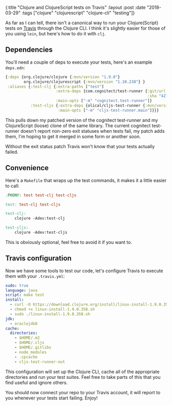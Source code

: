 {:title  "Clojure and ClojureScript tests on Travis"
 :layout :post
 :date   "2018-03-29"
 :tags   ["clojure" "clojurescript" "clojure-cli" "testing"]}

As far as I can tell, there isn't a canonical way to run your Clojure(Script) tests on [Travis][] through the Clojure CLI. I think it's slightly easier for those of you using `lein`, but here's how to do it with `clj`.

## Dependencies

You'll need a couple of deps to execute your tests, here's an example `deps.edn`:

```clojure
{:deps {org.clojure/clojure {:mvn/version "1.9.0"}
        org.clojure/clojurescript {:mvn/version "1.10.238"} }
 :aliases {:test-clj {:extra-paths ["test"]
                      :extra-deps {com.cognitect/test-runner {:git/url "https://github.com/Olical/test-runner.git"
                                                              :sha "427a16c634201492984d2161d305baa09ab864cd"}}
                      :main-opts ["-m" "cognitect.test-runner"]}
           :test-cljs {:extra-deps {olical/cljs-test-runner {:mvn/version "0.1.1"}}
                       :main-opts ["-m" "cljs-test-runner.main"]}}}
```

This pulls down my patched version of the cognitect test-runner and my ClojureScript (loose) clone of the same library. The current cognitect test-runner doesn't report non-zero exit statuses when tests fail, my patch adds them, I'm hoping to get it merged in some form or another soon.

Without the exit status patch Travis won't know that your tests actually failed.

## Convenience

Here's a `Makefile` that wraps up the test commands, it makes it a little easier to call:

```Makefile
.PHONY: test test-clj test-cljs

test: test-clj test-cljs

test-clj:
	clojure -Adev:test-clj

test-cljs:
	clojure -Adev:test-cljs
```

This is obviously optional, feel free to avoid it if you want to.

## Travis configuration

Now we have some tools to test our code, let's configure Travis to execute them with your `.travis.yml`:

```yaml
sudo: true
language: java
script: make test
install:
  - curl -O https://download.clojure.org/install/linux-install-1.9.0.358.sh
  - chmod +x linux-install-1.9.0.358.sh
  - sudo ./linux-install-1.9.0.358.sh
jdk:
  - oraclejdk8
cache:
  directories:
    - $HOME/.m2
    - $HOME/.cljs
    - $HOME/.gitlibs
    - node_modules
    - .cpcache
    - cljs-test-runner-out
```

This configuration will set up the Clojure CLI, cache all of the appropriate directories and run your test suites. Feel free to take parts of this that you find useful and ignore others.

You should now connect your repo to your Travis account, it will report to you whenever your tests start failing. Enjoy!

[Travis]: http://travis-ci.org/
